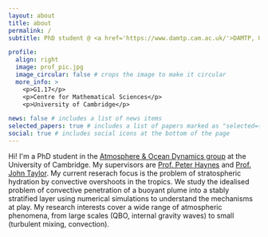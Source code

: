 ```yaml
---
layout: about
title: about
permalink: /
subtitle: PhD student @ <a href='https://www.damtp.cam.ac.uk/'>DAMTP, University of Cambridge</a>.

profile:
  align: right
  image: prof_pic.jpg
  image_circular: false # crops the image to make it circular
  more_info: >
    <p>G1.17</p>
    <p>Centre for Mathematical Sciences</p>
    <p>University of Cambridge</p>

news: false # includes a list of news items
selected_papers: true # includes a list of papers marked as "selected={true}"
social: true # includes social icons at the bottom of the page
---
```


Hi! I'm a PhD student in the [Atmosphere & Ocean Dynamics group](https://www.atm.damtp.cam.ac.uk/) at the University of Cambridge. My supervisors are [Prof. Peter Haynes](https://www.damtp.cam.ac.uk/user/phh/) and [Prof. John Taylor](https://www.damtp.cam.ac.uk/user/jrt51/). My current reserach focus is the problem of stratospheric hydration by convective overshoots in the tropics. We study the idealised problem of convective penetration of a buoyant plume into a stably stratified layer using numerical simulations to understand the mechanisms at play. My research interests cover a wide range of atmospheric phenomena, from large scales (QBO, internal gravity waves) to small (turbulent mixing, convection).
